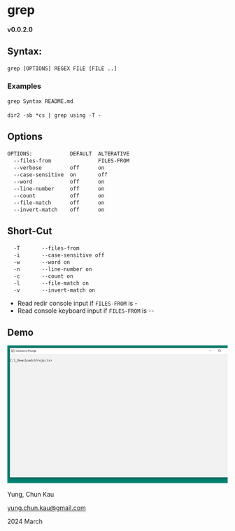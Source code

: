 # grep
**v0.0.2.0**

## Syntax:
```
grep [OPTIONS] REGEX FILE [FILE ..]
```

### Examples
```
grep Syntax README.md

dir2 -sb *cs | grep using -T -
```

## Options
```
OPTIONS:            DEFAULT  ALTERATIVE
  --files-from               FILES-FROM
  --verbose         off      on
  --case-sensitive  on       off
  --word            off      on
  --line-number     off      on
  --count           off      on
  --file-match      off      on
  --invert-match    off      on
```
## Short-Cut
```
  -T       --files-from
  -i       --case-sensitive off
  -w       --word on
  -n       --line-number on
  -c       --count on
  -l       --file-match on
  -v       --invert-match on
```
* Read redir console input if ```FILES-FROM``` is -
* Read console keyboard input if ```FILES-FROM``` is --

## Demo

![Color Feature](https://github.com/ck-yung/grep/blob/master/images/help.gif)

Yung, Chun Kau

<yung.chun.kau@gmail.com>

2024 March
